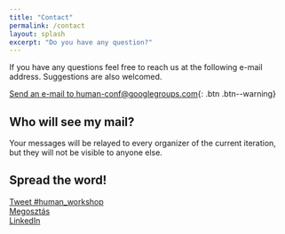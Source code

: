 ```yaml
---
title: "Contact"
permalink: /contact
layout: splash
excerpt: "Do you have any question?"
---
```

<div id="fb-root"></div>
<script async defer crossorigin="anonymous" src="https://connect.facebook.net/hu_HU/sdk.js#xfbml=1&version=v12.0" nonce="6O4FDXGM"></script>

If you have any questions feel free to reach us at the following e-mail address.
Suggestions are also welcomed.

[Send an e-mail to human-conf@googlegroups.com](mailto:human-conf@googlegroups.com?subject=[HUMAN]%20your%20subject){: .btn .btn--warning}

## Who will see my mail?

Your messages will be relayed to every organizer of the current iteration, but they will not be visible to anyone else.

## Spread the word!

<div class="three-column">
<a href="https://twitter.com/intent/tweet?button_hashtag=human_workshop&ref_src=twsrc%5Etfw" class="twitter-hashtag-button" data-size="large" data-show-count="false">Tweet #human_workshop</a><script async src="https://platform.twitter.com/widgets.js" charset="utf-8"></script>
</div>

<div class="three-column">
<div class="fb-share-button" data-href="https://human-conf.github.io/" data-layout="button" data-size="large"><a target="_blank" href="https://www.facebook.com/sharer/sharer.php?u=https%3A%2F%2Fhuman-conf.github.io%2Fhuman22%2F&amp;src=sdkpreparse" class="fb-xfbml-parse-ignore">Megosztás</a></div>
</div>

<div class="three-column">
<a class="btn btn--info btn--large" href="https://www.linkedin.com/sharing/share-offsite/?url=https://human-conf.github.io/">LinkedIn</a>
</div>